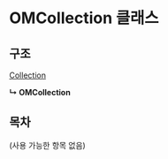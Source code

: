 # OMCollection 클래스

## 구조

[Collection](collection-class.md)

**↳ OMCollection**

## 목차

\(사용 가능한 항목 없음\)


